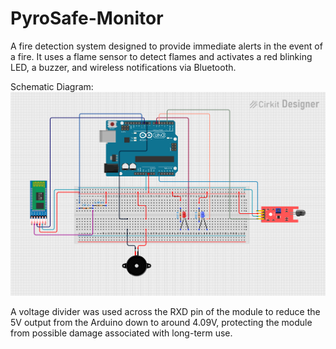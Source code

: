 # PyroSafe-Monitor
A fire detection system designed to provide immediate alerts in the event of a fire. It uses a flame sensor to detect flames and activates a red blinking LED, a buzzer, and wireless notifications via Bluetooth.

Schematic Diagram:
![Schematic Diagram for PyroSafe Monitor](schematics-pyrosafe-1.png)

A voltage divider was used across the RXD pin of the module to reduce the 5V output from the Arduino down to around 4.09V, protecting the module from possible damage associated with long-term use.